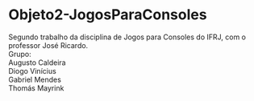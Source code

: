 # Objeto2-JogosParaConsoles
Segundo trabalho da disciplina de Jogos para Consoles do IFRJ, com o professor José Ricardo.\
Grupo:\
Augusto Caldeira\
Diogo Vinícius\
Gabriel Mendes\
Thomás Mayrink
